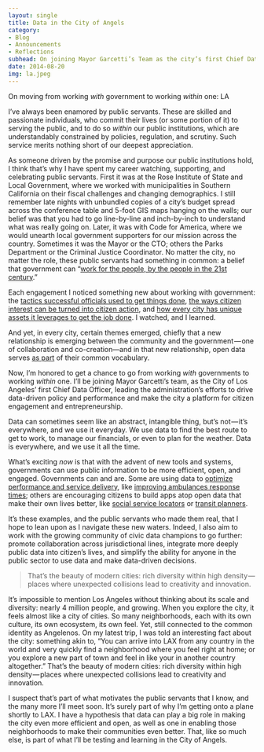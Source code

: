 ```yaml
---
layout: single
title: Data in the City of Angels
category: 
- Blog
- Announcements
- Reflections
subhead: On joining Mayor Garcetti’s Team as the city’s first Chief Data Officer
date: 2014-08-20
img: la.jpeg
---
```

On moving from working _with_ government to working _within_ one: LA

I’ve always been enamored by public servants. These are skilled and passionate individuals, who commit their lives (or some portion of it) to serving the public, and to do so _within_ our public institutions, which are understandably constrained by policies, regulation, and scrutiny. Such service merits nothing short of our deepest appreciation.

As someone driven by the promise and purpose our public institutions hold, I think that’s why I have spent my career watching, supporting, and celebrating public servants. First it was at the Rose Institute of State and Local Government, where we worked with municipalities in Southern California on their fiscal challenges and changing demographics. I still remember late nights with unbundled copies of a city’s budget spread across the conference table and 5-foot GIS maps hanging on the walls; our belief was that you had to go line-by-line and inch-by-inch to understand what was really going on. Later, it was with Code for America, where we would unearth local government supporters for our mission across the country. Sometimes it was the Mayor or the CTO; others the Parks Department or the Criminal Justice Coordinator. No matter the city, no matter the role, these public servants had something in common: a belief that government can “[work for the people, by the people in the 21st century](http://codeforamerica.org/about).”

Each engagement I noticed something new about working with government: the [tactics successful officials used to get things done](https://medium.comon-boston-politics-and-the-arc-of-civic-innovation-be37621f947f), [the ways citizen interest can be turned into citizen action](http://www.govexec.com/state-local/2014/08/ahbi-nemani-civic-interest-action/90695/a), and [how every city has unique assets it leverages to get the job done](https://medium.comlooking-at-things-in-many-different-ways-ef2b3987ff81). I watched, and I learned.

And yet, in every city, certain themes emerged, chiefly that a new relationship is emerging between the community and the government — one of collaboration and co-creation—and in that new relationship, open data serves [as part](https://medium.comopen-data-as-a-means-with-many-ends-9bcc16e20f81) of their common vocabulary.

Now, I’m honored to get a chance to go from working _with_ governments to working _within_ one. I’ll be joining Mayor Garcetti’s team, as the City of Los Angeles’ first Chief Data Officer, leading the administration’s efforts to drive data-driven policy and performance and make the city a platform for citizen engagement and entrepreneurship.

Data can sometimes seem like an abstract, intangible thing, but’s not — it’s everywhere, and we use it everyday. We use data to find the best route to get to work, to manage our financials, or even to plan for the weather. Data is everywhere, and we use it all the time.

What’s exciting _now_ is that with the advent of new tools and systems, governments can use public information to be more efficient, open, and engaged. Governments can and are. Some are using data to [optimize performance and service delivery](http://beyondtransparency.org/chapters/part-4/beyond-transparency-louisvilles-strategic-use-of-data-to-drive-continuous-improvement/), like [improving ambulances response times](http://strata.oreilly.com/2012/06/predictive-data-analytics-big-data-nyc.html); others are encouraging citizens to build apps atop open data that make their own lives better, like [social service locators](http://www.smc-connect.org/) or [transit planners](https://www.twilio.com/blog/2012/10/code-for-america-detroit-fellows-launch-a-better-way-to-ride-the-bus.html).

It’s these examples, and the public servants who made them real, that I hope to lean upon as I navigate these new waters. Indeed, I also aim to work with the growing community of civic data champions to go further: promote collaboration across jurisdictional lines, integrate more deeply public data into citizen’s lives, and simplify the ability for anyone in the public sector to use data and make data-driven decisions.

> That’s the beauty of modern cities: rich diversity within high density — places where unexpected collisions lead to creativity and innovation.

It’s impossible to mention Los Angeles without thinking about its scale and diversity: nearly 4 million people, and growing. When you explore the city, it feels almost like a city of cities. So many neighborhoods, each with its own culture, its own ecosystem, its own feel. Yet, still connected to the common identity as Angelenos. On my latest trip, I was told an interesting fact about the city: something akin to, “You can arrive into LAX from any country in the world and very quickly find a neighborhood where you feel right at home; or you explore a new part of town and feel in like your in another country altogether.” That’s the beauty of modern cities: rich diversity within high density — places where unexpected collisions lead to creativity and innovation.

I suspect that’s part of what motivates the public servants that I know, and the many more I’ll meet soon. It’s surely part of why I’m getting onto a plane shortly to LAX. I have a hypothesis that data can play a big role in making the city even more efficient and open, as well as one in enabling those neighborhoods to make their communities even better. That, like so much else, is part of what I’ll be testing and learning in the City of Angels.